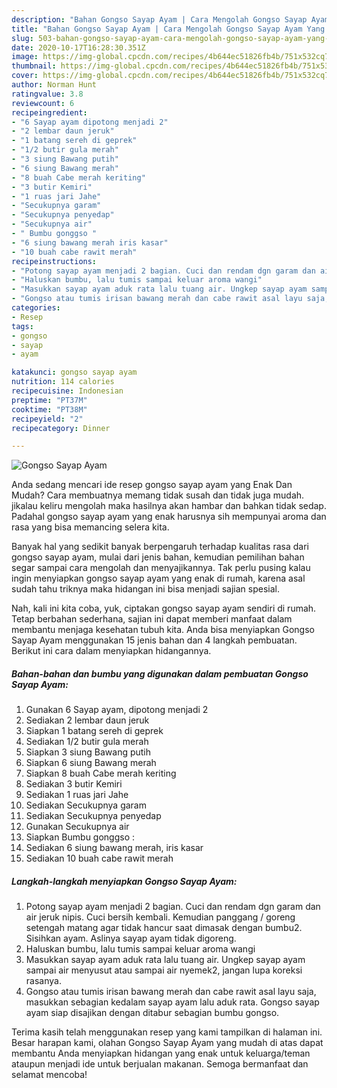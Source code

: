 ```yaml
---
description: "Bahan Gongso Sayap Ayam | Cara Mengolah Gongso Sayap Ayam Yang Sempurna"
title: "Bahan Gongso Sayap Ayam | Cara Mengolah Gongso Sayap Ayam Yang Sempurna"
slug: 503-bahan-gongso-sayap-ayam-cara-mengolah-gongso-sayap-ayam-yang-sempurna
date: 2020-10-17T16:28:30.351Z
image: https://img-global.cpcdn.com/recipes/4b644ec51826fb4b/751x532cq70/gongso-sayap-ayam-foto-resep-utama.jpg
thumbnail: https://img-global.cpcdn.com/recipes/4b644ec51826fb4b/751x532cq70/gongso-sayap-ayam-foto-resep-utama.jpg
cover: https://img-global.cpcdn.com/recipes/4b644ec51826fb4b/751x532cq70/gongso-sayap-ayam-foto-resep-utama.jpg
author: Norman Hunt
ratingvalue: 3.8
reviewcount: 6
recipeingredient:
- "6 Sayap ayam dipotong menjadi 2"
- "2 lembar daun jeruk"
- "1 batang sereh di geprek"
- "1/2 butir gula merah"
- "3 siung Bawang putih"
- "6 siung Bawang merah"
- "8 buah Cabe merah keriting"
- "3 butir Kemiri"
- "1 ruas jari Jahe"
- "Secukupnya garam"
- "Secukupnya penyedap"
- "Secukupnya air"
- " Bumbu gonggso "
- "6 siung bawang merah iris kasar"
- "10 buah cabe rawit merah"
recipeinstructions:
- "Potong sayap ayam menjadi 2 bagian. Cuci dan rendam dgn garam dan air jeruk nipis. Cuci bersih kembali. Kemudian panggang / goreng setengah matang agar tidak hancur saat dimasak dengan bumbu2. Sisihkan ayam. Aslinya sayap ayam tidak digoreng."
- "Haluskan bumbu, lalu tumis sampai keluar aroma wangi"
- "Masukkan sayap ayam aduk rata lalu tuang air. Ungkep sayap ayam sampai air menyusut atau sampai air nyemek2, jangan lupa koreksi rasanya."
- "Gongso atau tumis irisan bawang merah dan cabe rawit asal layu saja, masukkan sebagian kedalam sayap ayam lalu aduk rata. Gongso sayap ayam siap disajikan dengan ditabur sebagian bumbu gongso."
categories:
- Resep
tags:
- gongso
- sayap
- ayam

katakunci: gongso sayap ayam 
nutrition: 114 calories
recipecuisine: Indonesian
preptime: "PT37M"
cooktime: "PT38M"
recipeyield: "2"
recipecategory: Dinner

---
```



![Gongso Sayap Ayam](https://img-global.cpcdn.com/recipes/4b644ec51826fb4b/751x532cq70/gongso-sayap-ayam-foto-resep-utama.jpg)

Anda sedang mencari ide resep gongso sayap ayam yang Enak Dan Mudah? Cara membuatnya memang tidak susah dan tidak juga mudah. jikalau keliru mengolah maka hasilnya akan hambar dan bahkan tidak sedap. Padahal gongso sayap ayam yang enak harusnya sih mempunyai aroma dan rasa yang bisa memancing selera kita.



Banyak hal yang sedikit banyak berpengaruh terhadap kualitas rasa dari gongso sayap ayam, mulai dari jenis bahan, kemudian pemilihan bahan segar sampai cara mengolah dan menyajikannya. Tak perlu pusing kalau ingin menyiapkan gongso sayap ayam yang enak di rumah, karena asal sudah tahu triknya maka hidangan ini bisa menjadi sajian spesial.


Nah, kali ini kita coba, yuk, ciptakan gongso sayap ayam sendiri di rumah. Tetap berbahan sederhana, sajian ini dapat memberi manfaat dalam membantu menjaga kesehatan tubuh kita. Anda bisa menyiapkan Gongso Sayap Ayam menggunakan 15 jenis bahan dan 4 langkah pembuatan. Berikut ini cara dalam menyiapkan hidangannya.

<!--inarticleads1-->

##### Bahan-bahan dan bumbu yang digunakan dalam pembuatan Gongso Sayap Ayam:

1. Gunakan 6 Sayap ayam, dipotong menjadi 2
1. Sediakan 2 lembar daun jeruk
1. Siapkan 1 batang sereh di geprek
1. Sediakan 1/2 butir gula merah
1. Siapkan 3 siung Bawang putih
1. Siapkan 6 siung Bawang merah
1. Siapkan 8 buah Cabe merah keriting
1. Sediakan 3 butir Kemiri
1. Sediakan 1 ruas jari Jahe
1. Sediakan Secukupnya garam
1. Sediakan Secukupnya penyedap
1. Gunakan Secukupnya air
1. Siapkan  Bumbu gonggso :
1. Sediakan 6 siung bawang merah, iris kasar
1. Sediakan 10 buah cabe rawit merah




<!--inarticleads2-->

##### Langkah-langkah menyiapkan Gongso Sayap Ayam:

1. Potong sayap ayam menjadi 2 bagian. Cuci dan rendam dgn garam dan air jeruk nipis. Cuci bersih kembali. Kemudian panggang / goreng setengah matang agar tidak hancur saat dimasak dengan bumbu2. Sisihkan ayam. Aslinya sayap ayam tidak digoreng.
1. Haluskan bumbu, lalu tumis sampai keluar aroma wangi
1. Masukkan sayap ayam aduk rata lalu tuang air. Ungkep sayap ayam sampai air menyusut atau sampai air nyemek2, jangan lupa koreksi rasanya.
1. Gongso atau tumis irisan bawang merah dan cabe rawit asal layu saja, masukkan sebagian kedalam sayap ayam lalu aduk rata. Gongso sayap ayam siap disajikan dengan ditabur sebagian bumbu gongso.




Terima kasih telah menggunakan resep yang kami tampilkan di halaman ini. Besar harapan kami, olahan Gongso Sayap Ayam yang mudah di atas dapat membantu Anda menyiapkan hidangan yang enak untuk keluarga/teman ataupun menjadi ide untuk berjualan makanan. Semoga bermanfaat dan selamat mencoba!

